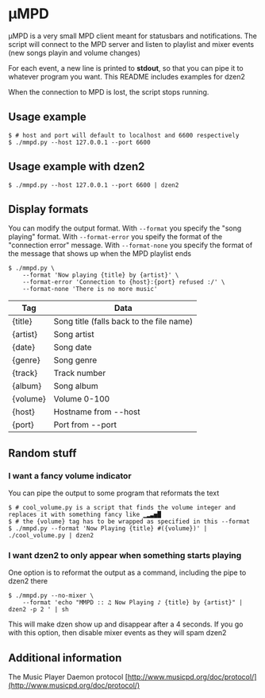 # μMPD
μMPD is a very small MPD client meant for statusbars and notifications. The script will connect to the MPD server and listen
to playlist and mixer events (new songs playin and volume changes)

For each event, a new line is printed to **stdout**, so that you can pipe it to whatever program you want. This README includes examples for dzen2

When the connection to MPD is lost, the script stops running.

## Usage example
```
$ # host and port will default to localhost and 6600 respectively
$ ./mmpd.py --host 127.0.0.1 --port 6600
```

## Usage example with dzen2
```
$ ./mmpd.py --host 127.0.0.1 --port 6600 | dzen2
```

## Display formats

You can modify the output format. With `--format` you specify the "song playing" format. With `--format-error` you speify the format of the "connection error" message. With `--format-none` you specify the format of the message that shows up when the MPD playlist ends
```
$ ./mmpd.py \
    --format 'Now playing {title} by {artist}' \
    --format-error 'Connection to {host}:{port} refused :/' \
    --format-none 'There is no more music'
```

Tag | Data
--- | ---
{title} | Song title (falls back to the file name)
{artist} | Song artist
{date} | Song date
{genre} | Song genre
{track} | Track number
{album} | Song album
{volume} | Volume 0-100
{host} | Hostname from --host
{port} | Port from --port

## Random stuff
### I want a fancy volume indicator
You can pipe the output to some program that reformats the text
```
$ # cool_volume.py is a script that finds the volume integer and replaces it with something fancy like ▁▂▃▅█
$ # the {volume} tag has to be wrapped as specified in this --format
$ ./mmpd.py --format 'Now Playing {title} #({volume})' | ./cool_volume.py | dzen2
```

### I want dzen2 to only appear when something starts playing
One option is to reformat the output as a command, including the pipe to dzen2 there
```
$ ./mmpd.py --no-mixer \
    --format 'echo "MMPD :: ♫ Now Playing ♪ {title} by {artist}" | dzen2 -p 2 ' | sh
```
This will make dzen show up and disappear after a 4 seconds. If you go with this option, then disable mixer events as they will spam dzen2
## Additional information
The Music Player Daemon protocol [http://www.musicpd.org/doc/protocol/](http://www.musicpd.org/doc/protocol/)
